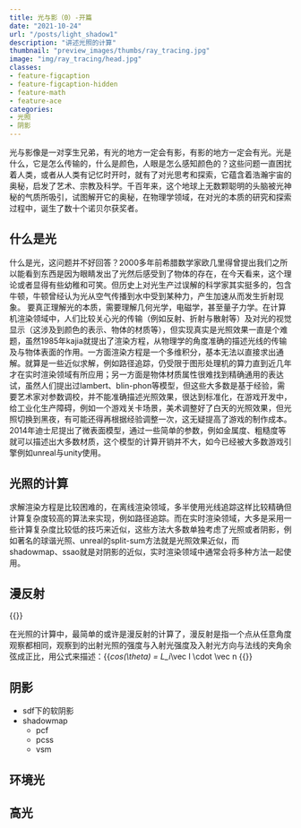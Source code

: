 ```yaml
---
title: 光与影（0）-开篇	
date: "2021-10-24"
url: "/posts/light_shadow1"
description: "讲述光照的计算"
thumbnail: "preview_images/thumbs/ray_tracing.jpg"
image: "img/ray_tracing/head.jpg"
classes:
- feature-figcaption
- feature-figcaption-hidden
- feature-math
- feature-ace
categories:
- 光照
- 阴影
---
```

光与影像是一对孪生兄弟，有光的地方一定会有影，有影的地方一定会有光。光是什么，它是怎么传输的，什么是颜色，人眼是怎么感知颜色的？这些问题一直困扰着人类，或者从人类有记忆时开时，就有了对光思考和探索，它蕴含着浩瀚宇宙的奥秘，启发了艺术、宗教及科学。千百年来，这个地球上无数颗聪明的头脑被光神秘的气质所吸引，试图解开它的奥秘，在物理学领域，在对光的本质的研究和探索过程中，诞生了数十个诺贝尔获奖者。
<!--more-->

## 什么是光

什么是光，这问题并不好回答？2000多年前希腊数学家欧几里得曾提出我们之所以能看到东西是因为眼睛发出了光然后感受到了物体的存在，在今天看来，这个理论或者显得有些幼稚和可笑。但历史上对光生产过误解的科学家其实挺多的，包含牛顿，牛顿曾经认为光从空气传播到水中受到某种力，产生加速从而发生折射现象。
要真正理解光的本质，需要理解几何光学，电磁学，甚至量子力学。在计算机渲染领域中，人们比较关心光的传输（例如反射、折射与散射等）及对光的视觉显示（这涉及到颜色的表示、物体的材质等），但实现真实是光照效果一直是个难题，虽然1985年kajia就提出了渲染方程，从物理学的角度准确的描述光线的传输及与物体表面的作用。一方面渲染方程是一个多维积分，基本无法以直接求出通解。就算是一些近似求解，例如路径追踪，仍受限于图形处理机的算力直到近几年才在实时渲染领域有所应用；另一方面是物体材质属性很难找到精确通用的表达试，虽然人们提出过lambert、blin-phon等模型，但这些大多数是基于经验，需要艺术家对参数调校，并不能准确描述光照效果，很达到标准化，在游戏开发中，给工业化生产障碍，例如一个游戏关卡场景，美术调整好了白天的光照效果，但光照切换到黑夜，有可能还得再根据经验调整一次，这无疑提高了游戏的制作成本。2014年迪士尼提出了微表面模型，通过一些简单的参数，例如金属度、粗糙度等就可以描述出大多数材质，这个模型的计算开销并不大，如今已经被大多数游戏引擎例如unreal与unity使用。

## 光照的计算

求解渲染方程是比较困难的，在离线渲染领域，多半使用光线追踪这样比较精确但计算复杂度较高的算法来实现，例如路径追踪。而在实时渲染领域，大多是采用一些计算复杂度比较低的技巧来近似，这些方法大多数单独考虑了光照或者阴影，例如著名的球谐光照、unreal的split-sum方法就是光照效果近似，而shadowmap、ssao就是对阴影的近似，实时渲染领域中通常会将多种方法一起使用。

## 漫反射

{{<math >}} f(x)=kx \theta {{</math>}}

在光照的计算中，最简单的或许是漫反射的计算了，漫反射是指一个点从任意角度观察都相同，观察到的出射光照的强度与入射光强度及入射光方向与法线的夹角余弦成正比，用公式来描述：{{<math>}} L_o=L_i*cos(\theta) = L_i*\vec l \cdot \vec n {{</math>}}

## 阴影

- sdf下的软阴影
- shadowmap
	- pcf
	- pcss
	- vsm

## 环境光

## 高光

